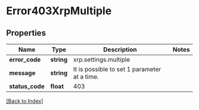 # Error403XrpMultiple

## Properties

Name | Type | Description | Notes
------------ | ------------- | ------------- | -------------
**error_code** | **string** | xrp.settings.multiple |
**message** | **string** | It is possible to set 1 parameter at a time. |
**status_code** | **float** | 403 |

[[Back to Index]](../index.md)
